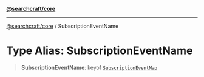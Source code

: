 [**@searchcraft/core**](/reference/sdk/core/README.md)

***

[@searchcraft/core](/reference/sdk/core/globals.md) / SubscriptionEventName

# Type Alias: SubscriptionEventName

> **SubscriptionEventName**: keyof [`SubscriptionEventMap`](/reference/sdk/core/interfaces/SubscriptionEventMap.md)
